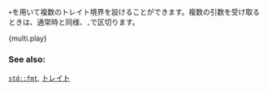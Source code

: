 <!-- Multiple bounds can be applied with a `+`. Like normal, different types are
separated with `,`. -->
`+`を用いて複数のトレイト境界を設けることができます。複数の引数を受け取るときは、通常時と同様、`,`で区切ります。

{multi.play}

### See also:

[`std::fmt`][fmt], [トレイト][traits]

[fmt]: ../hello/print.html
[traits]: ../trait.html

